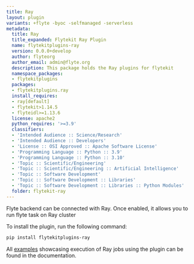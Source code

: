 ```yaml
---
title: Ray
layout: plugin
variants: +flyte -byoc -selfmanaged -serverless
metadata:
  title: Ray
  title_expanded: Flytekit Ray Plugin
  name: flytekitplugins-ray
  version: 0.0.0+develop
  author: flyteorg
  author_email: admin@flyte.org
  description: This package holds the Ray plugins for flytekit
  namespace_packages:
  - flytekitplugins
  packages:
  - flytekitplugins.ray
  install_requires:
  - ray[default]
  - flytekit>1.14.5
  - flyteidl>=1.13.6
  license: apache2
  python_requires: '>=3.9'
  classifiers:
  - 'Intended Audience :: Science/Research'
  - 'Intended Audience :: Developers'
  - 'License :: OSI Approved :: Apache Software License'
  - 'Programming Language :: Python :: 3.9'
  - 'Programming Language :: Python :: 3.10'
  - 'Topic :: Scientific/Engineering'
  - 'Topic :: Scientific/Engineering :: Artificial Intelligence'
  - 'Topic :: Software Development'
  - 'Topic :: Software Development :: Libraries'
  - 'Topic :: Software Development :: Libraries :: Python Modules'
  folder: flytekit-ray
---
```



Flyte backend can be connected with Ray. Once enabled, it allows you to run flyte task on Ray cluster

To install the plugin, run the following command:

```bash
pip install flytekitplugins-ray
```

All [examples](https://docs.flyte.org/en/latest/flytesnacks/examples/ray_plugin/index.html) showcasing execution of Ray jobs using the plugin can be found in the documentation.
